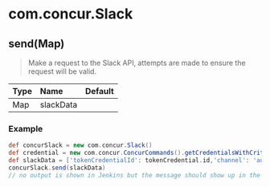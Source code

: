 # com.concur.Slack

## send(Map)

> Make a request to the Slack API, attempts are made to ensure the request will be valid.

| Type   | Name      | Default   |
|:-------|:----------|:----------|
| Map    | slackData |           |

### Example

```groovy
def concurSlack = new com.concur.Slack()
def credential = new com.concur.ConcurCommands().getCredentialsWithCriteria(['description': 'example credential description'])
def slackData = ['tokenCredentialId': tokenCredential.id,'channel': 'auto-workflow-libs','message': 'Hello from custom com.concur.Slack.send','color': 'good']
concurSlack.send(slackData)
// no output is shown in Jenkins but the message should show up in the specified channel.
```
